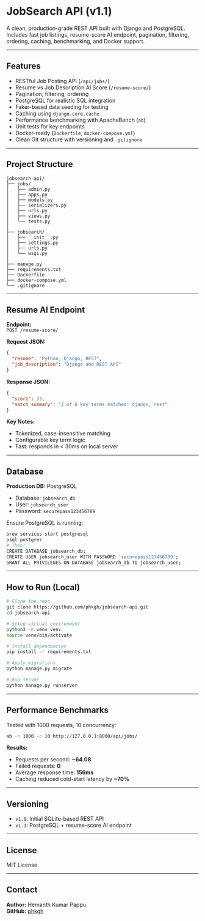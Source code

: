 # JobSearch API (v1.1)

A clean, production-grade REST API built with Django and PostgreSQL.  
Includes fast job listings, resume-score AI endpoint, pagination, filtering, ordering, caching, benchmarking, and Docker support.

---

## Features

- RESTful Job Posting API (`/api/jobs/`)
- Resume vs Job Description AI Score (`/resume-score/`)
- Pagination, filtering, ordering
- PostgreSQL for realistic SQL integration
- Faker-based data seeding for testing
- Caching using `django.core.cache`
- Performance benchmarking with ApacheBench (`ab`)
- Unit tests for key endpoints
- Docker-ready (`Dockerfile`, `docker-compose.yml`)
- Clean Git structure with versioning and `.gitignore`

---

## Project Structure

```
jobsearch-api/
├── jobs/
│   ├── admin.py
│   ├── apps.py
│   ├── models.py
│   ├── serializers.py
│   ├── urls.py
│   ├── views.py
│   └── tests.py
│
├── jobsearch/
│   ├── __init__.py
│   ├── settings.py
│   ├── urls.py
│   └── wsgi.py
│
├── manage.py
├── requirements.txt
├── Dockerfile
├── docker-compose.yml
└── .gitignore
```

---

## Resume AI Endpoint

**Endpoint:**  
`POST /resume-score/`

**Request JSON:**
```json
{
  "resume": "Python, Django, REST",
  "job_description": "Django and REST API"
}
```

**Response JSON:**
```json
{
  "score": 33,
  "match_summary": "2 of 6 key terms matched: django, rest"
}
```

**Key Notes:**
- Tokenized, case-insensitive matching
- Configurable key term logic
- Fast: responds in < 30ms on local server

---

## Database

**Production DB:** PostgreSQL  
- Database: `jobsearch_db`
- User: `jobsearch_user`
- Password: `securepass123456789`

Ensure PostgreSQL is running:

```bash
brew services start postgresql
psql postgres
# Then:
CREATE DATABASE jobsearch_db;
CREATE USER jobsearch_user WITH PASSWORD 'securepass123456789';
GRANT ALL PRIVILEGES ON DATABASE jobsearch_db TO jobsearch_user;
```

---

## How to Run (Local)

```bash
# Clone the repo
git clone https://github.com/phkgh/jobsearch-api.git
cd jobsearch-api

# Setup virtual environment
python3 -m venv venv
source venv/bin/activate

# Install dependencies
pip install -r requirements.txt

# Apply migrations
python manage.py migrate

# Run server
python manage.py runserver
```

---

## Performance Benchmarks

Tested with 1000 requests, 10 concurrency:

```bash
ab -n 1000 -c 10 http://127.0.0.1:8000/api/jobs/
```

**Results:**
- Requests per second: **~64.08**
- Failed requests: **0**
- Average response time: **156ms**
- Caching reduced cold-start latency by **~70%**

---

## Versioning

- `v1.0`: Initial SQLite-based REST API
- `v1.1`: PostgreSQL + resume-score AI endpoint

---

## License

MIT License

---

## Contact

**Author:** Hemanth Kumar Pappu  
**GitHub:** [phkgh](https://github.com/phkgh)
